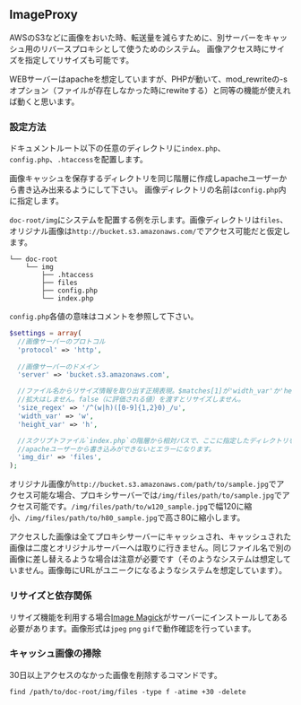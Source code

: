 ## ImageProxy

AWSのS3などに画像をおいた時、転送量を減らすために、別サーバーをキャッシュ用のリバースプロキシとして使うためのシステム。
画像アクセス時にサイズを指定してリサイズも可能です。

WEBサーバーはapacheを想定していますが、PHPが動いて、mod_rewriteの-sオプション（ファイルが存在しなかった時にrewiteする）と同等の機能が使えれば動くと思います。

### 設定方法

ドキュメントルート以下の任意のディレクトリに`index.php`、`config.php`、`.htaccess`を配置します。

画像キャッシュを保存するディレクトリを同じ階層に作成しapacheユーザーから書き込み出来るようにして下さい。
画像ディレクトリの名前は`config.php`内に指定します。

`doc-root/img`にシステムを配置する例を示します。画像ディレクトリは`files`、オリジナル画像は`http://bucket.s3.amazonaws.com/`でアクセス可能だと仮定します。

```
└── doc-root
    └── img
        ├── .htaccess
        ├── files
        ├── config.php
        └── index.php
```

`config.php`各値の意味はコメントを参照して下さい。

```php
$settings = array(
  //画像サーバーのプロトコル
  'protocol' => 'http',
  
  //画像サーバーのドメイン
  'server' => 'bucket.s3.amazonaws.com',

  //ファイル名からリサイズ情報を取り出す正規表現。$matches[1]が'width_var'か'height_var'。$matches[2]が値（数字）
  //拡大はしません。false（に評価される値）を渡すとリサイズしません。
  'size_regex' => '/^(w|h)([0-9]{1,2}0)_/u',
  'width_var' => 'w',
  'height_var' => 'h',

  //スクリプトファイル`index.php`の階層から相対パスで、ここに指定したディレクトリを検索し、そこに画像をキャッシュします。
  //apacheユーザーから書き込みができないとエラーになります。
  'img_dir' => 'files',
);
```

オリジナル画像が`http://bucket.s3.amazonaws.com/path/to/sample.jpg`でアクセス可能な場合、プロキシサーバーでは`/img/files/path/to/sample.jpg`でアクセス可能です。`/img/files/path/to/w120_sample.jpg`で幅120に縮小、`/img/files/path/to/h80_sample.jpg`で高さ80に縮小します。

アクセスした画像は全てプロキシサーバーにキャッシュされ、キャッシュされた画像は二度とオリジナルサーバーへは取りに行きません。同じファイル名で別の画像に差し替えるような場合は注意が必要です（そのようなシステムは想定していません。画像毎にURLがユニークになるようなシステムを想定しています）。

### リサイズと依存関係

リサイズ機能を利用する場合[Image Magick](http://www.imagemagick.org/script/index.php)がサーバーにインストールしてある必要があります。画像形式は`jpeg` `png` `gif`で動作確認を行っています。


### キャッシュ画像の掃除

30日以上アクセスのなかった画像を削除するコマンドです。

```shell
find /path/to/doc-root/img/files -type f -atime +30 -delete
```
